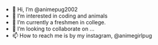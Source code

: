 - 👋 Hi, I’m @animepug2002
- 👀 I’m interested in coding and animals
- 🌱 I’m currently a freshmen in college.
- 💞️ I’m looking to collaborate on ...
- 📫 How to reach me is by my instagram, @animegirlpug

<!---
animepug2002/animepug2002 is a ✨ special ✨ repository because its `README.md` (this file) appears on your GitHub profile.
You can click the Preview link to take a look at your changes.
--->
